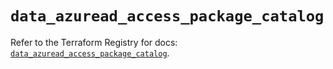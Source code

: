 # `data_azuread_access_package_catalog`

Refer to the Terraform Registry for docs: [`data_azuread_access_package_catalog`](https://registry.terraform.io/providers/hashicorp/azuread/3.5.0/docs/data-sources/access_package_catalog).
